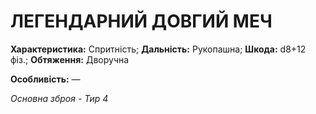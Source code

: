 ﻿# ЛЕГЕНДАРНИЙ ДОВГИЙ МЕЧ

**Характеристика:** Спритність; **Дальність:** Рукопашна; **Шкода:** d8+12 фіз.; **Обтяження:** Дворучна

**Особливість:** —

*Основна зброя - Тир 4*